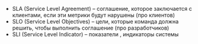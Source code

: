 - SLA (Service Level Agreement) – соглашение, которое заключается с клиентами, если эти метрики будут нарушены (про клиентов)
- SLO (Service Level Objectives) – цели, которые команда должна решить, чтобы выполнить соглашение (про разработчиков)
- SLI (Service Level Indicator) – показатели , индикаторы системы
